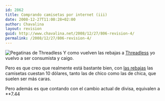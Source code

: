 ```yaml
---
id: 2862
title: Comprando camisetas por internet (iii)
date: 2008-12-27T11:00:28+02:00
author: Chavalina
layout: revision
guid: http://www.chavalina.net/2008/12/27/806-revision-4/
permalink: /2008/12/27/806-revision-4/
---
```

<img class="imgizqda" src="http://chavalina.net/imagenes/fotos/threadless-stick.jpg" alt="Pegatinas de Threadless" /> Y como vuelven las rebajas a <a href="http://threadless.com/?from=chavalina" target="_blank">Threadless</a> yo vuelvo a ser consumista y caigo.

Pero es que creo que realmente est&aacute; bastante bien, con <a href="http://threadless.com/?from=chavalina" target="_blank">las rebajas</a> las camisetas cuestan 10 d&oacute;lares, tanto las de chico como las de chica, que suelen ser m&aacute;s caras. 

Pero adem&aacute;s es que contando con el cambio actual de divisa, equivalen a **7.44</p>